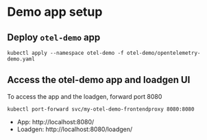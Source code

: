 # Demo app setup

## Deploy `otel-demo` app
```
kubectl apply --namespace otel-demo -f otel-demo/opentelemetry-demo.yaml
```

## Access the otel-demo app and loadgen UI
To access the app and the loadgen, forward port 8080
```
kubectl port-forward svc/my-otel-demo-frontendproxy 8080:8080
```
* App: http://localhost:8080/
* Loadgen: http://localhost:8080/loadgen/
